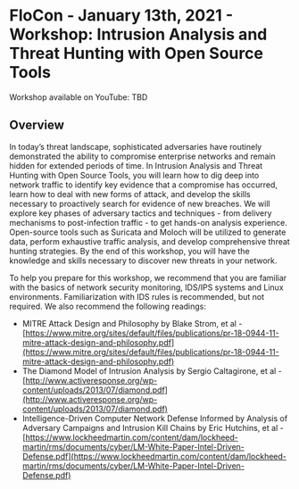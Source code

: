 # FloCon - January 13th, 2021 - Workshop: Intrusion Analysis and Threat Hunting with Open Source Tools

Workshop available on YouTube: TBD

## Overview

In today’s threat landscape, sophisticated adversaries have routinely demonstrated the ability to compromise enterprise networks and remain hidden for extended periods of time. In Intrusion Analysis and Threat Hunting with Open Source Tools, you will learn how to dig deep into network traffic to identify key evidence that a compromise has occurred, learn how to deal with new forms of attack, and develop the skills necessary to proactively search for evidence of new breaches. We will explore key phases of adversary tactics and techniques - from delivery mechanisms to post-infection traffic - to get hands-on analysis experience. Open-source tools such as Suricata and Moloch will be utilized to generate data, perform exhaustive traffic analysis, and develop comprehensive threat hunting strategies. By the end of this workshop, you will have the knowledge and skills necessary to discover new threats in your network.

To help you prepare for this workshop, we recommend that you are familiar with the basics of network security monitoring, IDS/IPS systems and Linux environments. Familiarization with IDS rules is recommended, but not required. We also recommend the following readings:

* MITRE Attack Design and Philosophy by Blake Strom, et al - [https://www.mitre.org/sites/default/files/publications/pr-18-0944-11-mitre-attack-design-and-philosophy.pdf](https://www.mitre.org/sites/default/files/publications/pr-18-0944-11-mitre-attack-design-and-philosophy.pdf)
* The Diamond Model of Intrusion Analysis by Sergio Caltagirone, et al - [http://www.activeresponse.org/wp-content/uploads/2013/07/diamond.pdf](http://www.activeresponse.org/wp-content/uploads/2013/07/diamond.pdf)
* Intelligence-Driven Computer Network Defense Informed by Analysis of Adversary Campaigns and Intrusion Kill Chains by Eric Hutchins, et al - [https://www.lockheedmartin.com/content/dam/lockheed-martin/rms/documents/cyber/LM-White-Paper-Intel-Driven-Defense.pdf](https://www.lockheedmartin.com/content/dam/lockheed-martin/rms/documents/cyber/LM-White-Paper-Intel-Driven-Defense.pdf)
        